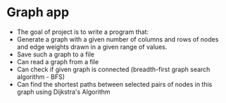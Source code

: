 # Graph app
* The goal of project is to write a program that:
* Generate a graph with a given number of columns and rows of nodes and edge weights drawn in a given range of values.
* Save such a graph to a file
* Can read a graph from a file
* Can check if given graph is connected (breadth-first graph search algorithm - BFS)
* Can find the shortest paths between selected pairs of nodes in this graph using Dijkstra's Algorithm
